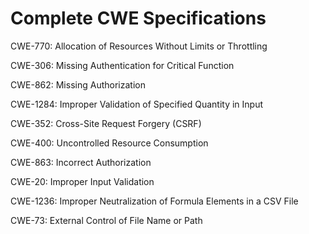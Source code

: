 

# Complete CWE Specifications

CWE-770: Allocation of Resources Without Limits or Throttling

CWE-306: Missing Authentication for Critical Function

CWE-862: Missing Authorization

CWE-1284: Improper Validation of Specified Quantity in Input

CWE-352: Cross-Site Request Forgery (CSRF)

CWE-400: Uncontrolled Resource Consumption

CWE-863: Incorrect Authorization

CWE-20: Improper Input Validation

CWE-1236: Improper Neutralization of Formula Elements in a CSV File

CWE-73: External Control of File Name or Path